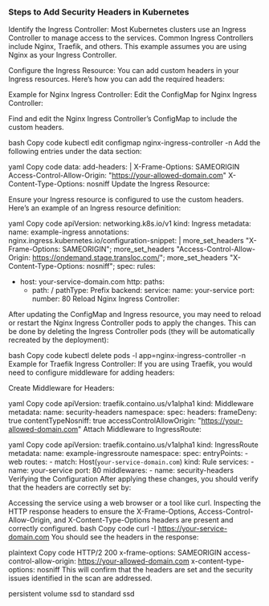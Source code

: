 ### Steps to Add Security Headers in Kubernetes
Identify the Ingress Controller:
Most Kubernetes clusters use an Ingress Controller to manage access to the services. Common Ingress Controllers include Nginx, Traefik, and others. This example assumes you are using Nginx as your Ingress Controller.

Configure the Ingress Resource:
You can add custom headers in your Ingress resources. Here’s how you can add the required headers:

Example for Nginx Ingress Controller:
Edit the ConfigMap for Nginx Ingress Controller:

Find and edit the Nginx Ingress Controller’s ConfigMap to include the custom headers.

bash
Copy code
kubectl edit configmap nginx-ingress-controller -n <namespace>
Add the following entries under the data section:

yaml
Copy code
data:
  add-headers: |
    X-Frame-Options: SAMEORIGIN
    Access-Control-Allow-Origin: "https://your-allowed-domain.com"
    X-Content-Type-Options: nosniff
Update the Ingress Resource:

Ensure your Ingress resource is configured to use the custom headers. Here’s an example of an Ingress resource definition:

yaml
Copy code
apiVersion: networking.k8s.io/v1
kind: Ingress
metadata:
  name: example-ingress
  annotations:
    nginx.ingress.kubernetes.io/configuration-snippet: |
      more_set_headers "X-Frame-Options: SAMEORIGIN";
      more_set_headers "Access-Control-Allow-Origin: https://ondemand.stage.transloc.com/";
      more_set_headers "X-Content-Type-Options: nosniff";
spec:
  rules:
  - host: your-service-domain.com
    http:
      paths:
      - path: /
        pathType: Prefix
        backend:
          service:
            name: your-service
            port:
              number: 80
Reload Nginx Ingress Controller:

After updating the ConfigMap and Ingress resource, you may need to reload or restart the Nginx Ingress Controller pods to apply the changes. This can be done by deleting the Ingress Controller pods (they will be automatically recreated by the deployment):

bash
Copy code
kubectl delete pods -l app=nginx-ingress-controller -n <namespace>
Example for Traefik Ingress Controller:
If you are using Traefik, you would need to configure middleware for adding headers:

Create Middleware for Headers:

yaml
Copy code
apiVersion: traefik.containo.us/v1alpha1
kind: Middleware
metadata:
  name: security-headers
  namespace: <namespace>
spec:
  headers:
    frameDeny: true
    contentTypeNosniff: true
    accessControlAllowOrigin: "https://your-allowed-domain.com"
Attach Middleware to IngressRoute:

yaml
Copy code
apiVersion: traefik.containo.us/v1alpha1
kind: IngressRoute
metadata:
  name: example-ingressroute
  namespace: <namespace>
spec:
  entryPoints:
    - web
  routes:
    - match: Host(`your-service-domain.com`)
      kind: Rule
      services:
        - name: your-service
          port: 80
      middlewares:
        - name: security-headers
Verifying the Configuration
After applying these changes, you should verify that the headers are correctly set by:

Accessing the service using a web browser or a tool like curl.
Inspecting the HTTP response headers to ensure the X-Frame-Options, Access-Control-Allow-Origin, and X-Content-Type-Options headers are present and correctly configured.
bash
Copy code
curl -I https://your-service-domain.com
You should see the headers in the response:

plaintext
Copy code
HTTP/2 200
x-frame-options: SAMEORIGIN
access-control-allow-origin: https://your-allowed-domain.com
x-content-type-options: nosniff
This will confirm that the headers are set and the security issues identified in the scan are addressed.

persistent volume ssd to standard ssd  



























